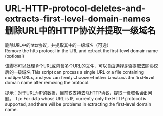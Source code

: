 # URL-HTTP-protocol-deletes-and-extracts-first-level-domain-names  删除URL中的HTTP协议并提取一级域名

删除URL中的http协议，并提取其中的一级域名（可选）  
Remove the http protocol in the URL and extract the first-level domain name (optional)

该脚本可以处理单个URL或包含多个URL的文件，可以自由选择是否提取去除协议后的一级域名
This script can process a single URL or a file containing multiple URLs, and you can freely choose whether to extract the first-level domain name after removing the protocol.

提示：对于URL为IP的数据，目前仅支持去除HTTP协议，提取一级域名会出问题。
Tip: For data whose URL is IP, currently only the HTTP protocol is supported, and there will be problems in extracting the first-level domain name.


